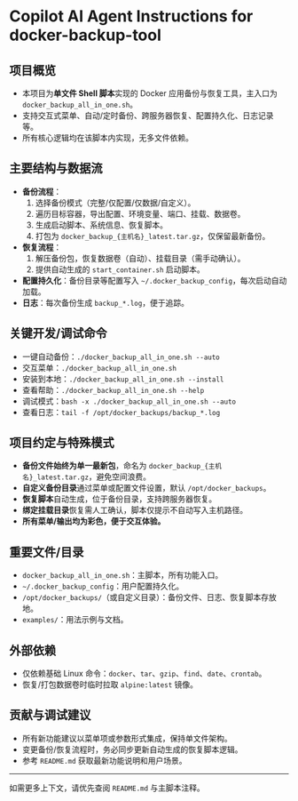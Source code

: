 # Copilot AI Agent Instructions for docker-backup-tool

## 项目概览
- 本项目为**单文件 Shell 脚本**实现的 Docker 应用备份与恢复工具，主入口为 `docker_backup_all_in_one.sh`。
- 支持交互式菜单、自动/定时备份、跨服务器恢复、配置持久化、日志记录等。
- 所有核心逻辑均在该脚本内实现，无多文件依赖。

## 主要结构与数据流
- **备份流程**：
  1. 选择备份模式（完整/仅配置/仅数据/自定义）。
  2. 遍历目标容器，导出配置、环境变量、端口、挂载、数据卷。
  3. 生成启动脚本、系统信息、恢复脚本。
  4. 打包为 `docker_backup_{主机名}_latest.tar.gz`，仅保留最新备份。
- **恢复流程**：
  1. 解压备份包，恢复数据卷（自动）、挂载目录（需手动确认）。
  2. 提供自动生成的 `start_container.sh` 启动脚本。
- **配置持久化**：备份目录等配置写入 `~/.docker_backup_config`，每次启动自动加载。
- **日志**：每次备份生成 `backup_*.log`，便于追踪。

## 关键开发/调试命令
- 一键自动备份：`./docker_backup_all_in_one.sh --auto`
- 交互菜单：`./docker_backup_all_in_one.sh`
- 安装到本地：`./docker_backup_all_in_one.sh --install`
- 查看帮助：`./docker_backup_all_in_one.sh --help`
- 调试模式：`bash -x ./docker_backup_all_in_one.sh --auto`
- 查看日志：`tail -f /opt/docker_backups/backup_*.log`

## 项目约定与特殊模式
- **备份文件始终为单一最新包**，命名为 `docker_backup_{主机名}_latest.tar.gz`，避免空间浪费。
- **自定义备份目录**通过菜单或配置文件设置，默认 `/opt/docker_backups`。
- **恢复脚本**自动生成，位于备份目录，支持跨服务器恢复。
- **绑定挂载目录**恢复需人工确认，脚本仅提示不自动写入主机路径。
- **所有菜单/输出均为彩色，便于交互体验。**

## 重要文件/目录
- `docker_backup_all_in_one.sh`：主脚本，所有功能入口。
- `~/.docker_backup_config`：用户配置持久化。
- `/opt/docker_backups/`（或自定义目录）：备份文件、日志、恢复脚本存放地。
- `examples/`：用法示例与文档。

## 外部依赖
- 仅依赖基础 Linux 命令：`docker`、`tar`、`gzip`、`find`、`date`、`crontab`。
- 恢复/打包数据卷时临时拉取 `alpine:latest` 镜像。

## 贡献与调试建议
- 所有新功能建议以菜单项或参数形式集成，保持单文件架构。
- 变更备份/恢复流程时，务必同步更新自动生成的恢复脚本逻辑。
- 参考 `README.md` 获取最新功能说明和用户场景。

---
如需更多上下文，请优先查阅 `README.md` 与主脚本注释。
